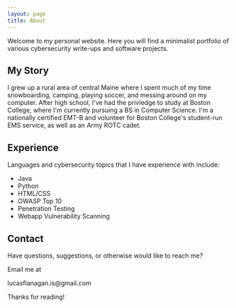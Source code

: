 ```yaml
---
layout: page
title: About
---
```


<p class="message">
Welcome to my personal website. Here you will find a minimalist portfolio of various cybersecurity write-ups and software projects.
</p>

## My Story

I grew up a rural area of central Maine where I spent much of my time snowboarding, camping, playing soccer, and messing around on my computer. 
After high school, I've had the privledge to study at Boston College, where I'm currently pursuing a BS in Computer Science. I'm a nationally certified EMT-B
and volunteer for Boston College's student-run EMS service, as well as an Army ROTC cadet.

## Experience

Languages and cybersecurity topics that I have experience with include:

* Java
* Python
* HTML/CSS
* OWASP Top 10
* Penetration Testing
* Webapp Vulnerability Scanning

## Contact

Have questions, suggestions, or otherwise would like to reach me?

Email me at 
<p class="message">
lucasflanagan.is@gmail.com
</p>

Thanks for reading!
